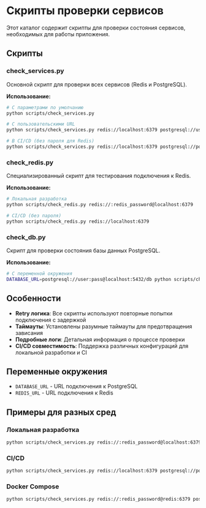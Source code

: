 # Скрипты проверки сервисов

Этот каталог содержит скрипты для проверки состояния сервисов, необходимых для работы приложения.

## Скрипты

### check_services.py
Основной скрипт для проверки всех сервисов (Redis и PostgreSQL).

**Использование:**
```bash
# С параметрами по умолчанию
python scripts/check_services.py

# С пользовательскими URL
python scripts/check_services.py redis://localhost:6379 postgresql://user:pass@localhost:5432/db

# В CI/CD (без пароля для Redis)
python scripts/check_services.py redis://localhost:6379 postgresql://postgres:postgres@localhost:5432/pte_qr_test
```

### check_redis.py
Специализированный скрипт для тестирования подключения к Redis.

**Использование:**
```bash
# Локальная разработка
python scripts/check_redis.py redis://:redis_password@localhost:6379

# CI/CD (без пароля)
python scripts/check_redis.py redis://localhost:6379
```

### check_db.py
Скрипт для проверки состояния базы данных PostgreSQL.

**Использование:**
```bash
# С переменной окружения
DATABASE_URL=postgresql://user:pass@localhost:5432/db python scripts/check_db.py
```

## Особенности

- **Retry логика**: Все скрипты используют повторные попытки подключения с задержкой
- **Таймауты**: Установлены разумные таймауты для предотвращения зависания
- **Подробные логи**: Детальная информация о процессе проверки
- **CI/CD совместимость**: Поддержка различных конфигураций для локальной разработки и CI

## Переменные окружения

- `DATABASE_URL` - URL подключения к PostgreSQL
- `REDIS_URL` - URL подключения к Redis

## Примеры для разных сред

### Локальная разработка
```bash
python scripts/check_services.py redis://:redis_password@localhost:6379 postgresql://pte_qr:pte_qr_dev@localhost:5432/pte_qr
```

### CI/CD
```bash
python scripts/check_services.py redis://localhost:6379 postgresql://postgres:postgres@localhost:5432/pte_qr_test
```

### Docker Compose
```bash
python scripts/check_services.py redis://:redis_password@redis:6379 postgresql://pte_qr:pte_qr_dev@postgres:5432/pte_qr
```
